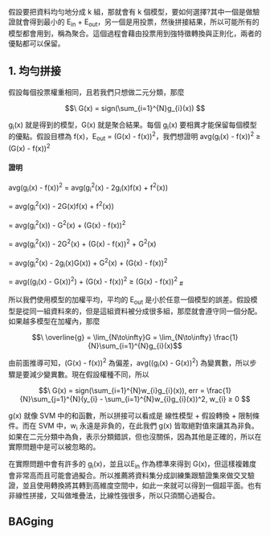 假設要把資料均勻地分成 k 組，那就會有 k 個模型，要如何選擇?其中一個是做驗證就會得到最小的 E<sub>in</sub> + E<sub>out</sub>，另一個是用投票，然後拼接結果，所以可能所有的模型都會用到，稱為聚合。這個過程會藉由投票用到強特徵轉換與正則化，兩者的優點都可以保留。

## 1. 均勻拼接
假設每個投票權重相同，且若我們只想做二元分類，那麼

$$\ G(x) = sign(\sum_{i=1}^{N}g_{i}(x)) $$

g<sub>i</sub>(x) 就是得到的模型，G(x) 就是聚合結果。每個 g<sub>i</sub>(x) 要相異才能保留每個模型的優點。假設目標為 f(x)，E<sub>out</sub> = (G(x) - f(x))<sup>2</sup>，我們想證明 avg(g<sub>i</sub>(x) - f(x))<sup>2</sup> ≥ (G(x) - f(x))<sup>2</sup>

#### 證明
avg(g<sub>i</sub>(x) - f(x))<sup>2</sup> = avg(g<sub>i</sub><sup>2</sup>(x) - 2g<sub>i</sub>(x)f(x) + f<sup>2</sup>(x))

= avg(g<sub>i</sub><sup>2</sup>(x)) - 2G(x)f(x) + f<sup>2</sup>(x))

= avg(g<sub>i</sub><sup>2</sup>(x)) - G<sup>2</sup>(x) + (G(x) - f(x))<sup>2</sup>

= avg(g<sub>i</sub><sup>2</sup>(x)) - 2G<sup>2</sup>(x) + (G(x) - f(x))<sup>2</sup> + G<sup>2</sup>(x)

= avg(g<sub>i</sub><sup>2</sup>(x) - 2g<sub>i</sub>(x)G(x)) + G<sup>2</sup>(x) + (G(x) - f(x))<sup>2</sup>

= avg((g<sub>i</sub>(x) - G(x))<sup>2</sup>) + (G(x) - f(x))<sup>2</sup> ≥ (G(x) - f(x))<sup>2</sup> <sub>#</sub>

所以我們使用模型的加權平均，平均的 E<sub>out</sub> 是小於任意一個模型的誤差。假設模型是從同一組資料來的，但是這組資料被分成很多組，那麼就會遵守同一個分配。如果越多模型在加權內，那麼

$$\ \overline{g} = \lim_{N\to\infty}G = \lim_{N\to\infty} \frac{1}{N}\sum_{i=1}^{N}g_{i}(x)$$

由前面推導可知，(G(x) - f(x))<sup>2</sup> 為偏差，avg((g<sub>i</sub>(x) - G(x))<sup>2</sup>) 為變異數，所以步驟是要減少變異數。現在假設權種不同，所以

$$\ G(x) = sign(\sum_{i=1}^{N}w_{i}g_{i}(x)), err = \frac{1}{N}\sum_{j=1}^{N}(y_{i} - \sum_{i=1}^{N}w_{i}g_{i}(x))^2,  w_{i} ≥ 0 $$

g(x) 就像 SVM 中的和函數，所以拼接可以看成是 線性模型 + 假設轉換 + 限制條件。而在 SVM 中，w<sub>i</sub> 永遠是非負的，在此我們 g(x) 皆取絕對值來讓其為非負。如果在二元分類中為負，表示分類錯誤，但也沒關係，因為其他是正確的，所以在實際問題中是可以被忽略的。

在實際問題中會有許多的 g<sub>i</sub>(x)，並且以E<sub>in</sub> 作為標準來得到 G(x)，但這樣複雜度會非常高而且可能會過擬合。所以推薦將資料集分成訓練集跟驗證集來做交叉驗證，並且使用轉換將其轉到高維度空間中，如此一來就可以得到一個超平面。也有非線性拼接，又叫做堆疊法，比線性強很多，所以只須關心過擬合。

## BAGging
